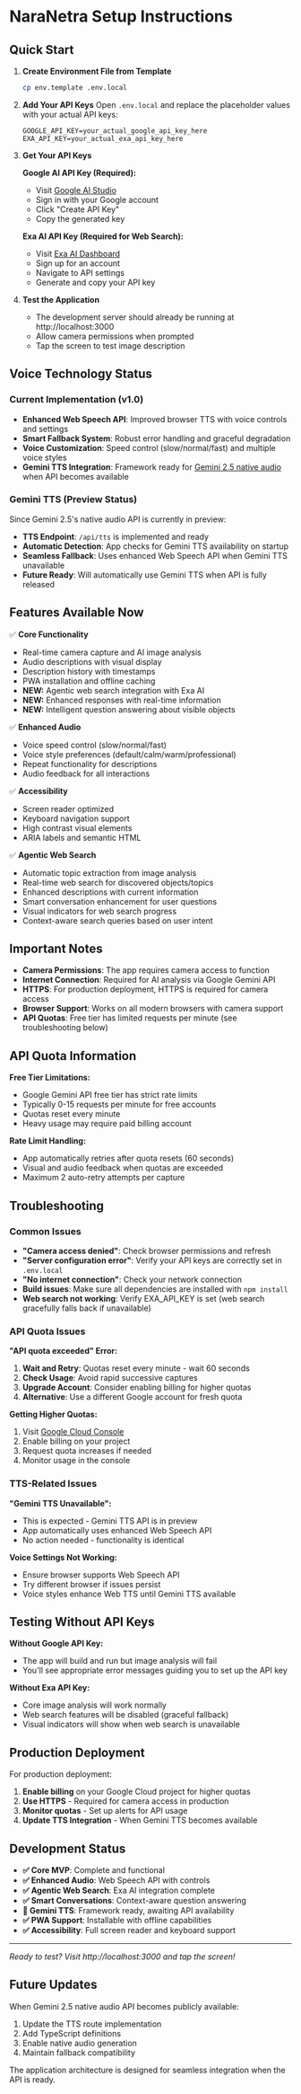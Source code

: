 # NaraNetra Setup Instructions

## Quick Start

1. **Create Environment File from Template**
   ```bash
   cp env.template .env.local
   ```

2. **Add Your API Keys**
   Open `.env.local` and replace the placeholder values with your actual API keys:
   ```
   GOOGLE_API_KEY=your_actual_google_api_key_here
   EXA_API_KEY=your_actual_exa_api_key_here
   ```

3. **Get Your API Keys**

   **Google AI API Key (Required):**
   - Visit [Google AI Studio](https://makersuite.google.com/app/apikey)
   - Sign in with your Google account
   - Click "Create API Key"
   - Copy the generated key

   **Exa AI API Key (Required for Web Search):**
   - Visit [Exa AI Dashboard](https://dashboard.exa.ai/)
   - Sign up for an account
   - Navigate to API settings
   - Generate and copy your API key

4. **Test the Application**
   - The development server should already be running at http://localhost:3000
   - Allow camera permissions when prompted
   - Tap the screen to test image description

## Voice Technology Status

### Current Implementation (v1.0)
- **Enhanced Web Speech API**: Improved browser TTS with voice controls and settings
- **Smart Fallback System**: Robust error handling and graceful degradation
- **Voice Customization**: Speed control (slow/normal/fast) and multiple voice styles
- **Gemini TTS Integration**: Framework ready for [Gemini 2.5 native audio](https://blog.google/technology/google-deepmind/gemini-2-5-native-audio/) when API becomes available

### Gemini TTS (Preview Status)
Since Gemini 2.5's native audio API is currently in preview:
- **TTS Endpoint**: `/api/tts` is implemented and ready
- **Automatic Detection**: App checks for Gemini TTS availability on startup
- **Seamless Fallback**: Uses enhanced Web Speech API when Gemini TTS unavailable
- **Future Ready**: Will automatically use Gemini TTS when API is fully released

## Features Available Now

✅ **Core Functionality**
- Real-time camera capture and AI image analysis
- Audio descriptions with visual display
- Description history with timestamps
- PWA installation and offline caching
- **NEW:** Agentic web search integration with Exa AI
- **NEW:** Enhanced responses with real-time information
- **NEW:** Intelligent question answering about visible objects

✅ **Enhanced Audio**
- Voice speed control (slow/normal/fast)
- Voice style preferences (default/calm/warm/professional)
- Repeat functionality for descriptions
- Audio feedback for all interactions

✅ **Accessibility**
- Screen reader optimized
- Keyboard navigation support
- High contrast visual elements
- ARIA labels and semantic HTML

✅ **Agentic Web Search**
- Automatic topic extraction from image analysis
- Real-time web search for discovered objects/topics
- Enhanced descriptions with current information
- Smart conversation enhancement for user questions
- Visual indicators for web search progress
- Context-aware search queries based on user intent

## Important Notes

- **Camera Permissions**: The app requires camera access to function
- **Internet Connection**: Required for AI analysis via Google Gemini API
- **HTTPS**: For production deployment, HTTPS is required for camera access
- **Browser Support**: Works on all modern browsers with camera support
- **API Quotas**: Free tier has limited requests per minute (see troubleshooting below)

## API Quota Information

**Free Tier Limitations:**
- Google Gemini API free tier has strict rate limits
- Typically 0-15 requests per minute for free accounts
- Quotas reset every minute
- Heavy usage may require paid billing account

**Rate Limit Handling:**
- App automatically retries after quota resets (60 seconds)
- Visual and audio feedback when quotas are exceeded
- Maximum 2 auto-retry attempts per capture

## Troubleshooting

### Common Issues

- **"Camera access denied"**: Check browser permissions and refresh
- **"Server configuration error"**: Verify your API keys are correctly set in `.env.local`
- **"No internet connection"**: Check your network connection
- **Build issues**: Make sure all dependencies are installed with `npm install`
- **Web search not working**: Verify EXA_API_KEY is set (web search gracefully falls back if unavailable)

### API Quota Issues

**"API quota exceeded" Error:**
1. **Wait and Retry**: Quotas reset every minute - wait 60 seconds
2. **Check Usage**: Avoid rapid successive captures
3. **Upgrade Account**: Consider enabling billing for higher quotas
4. **Alternative**: Use a different Google account for fresh quota

**Getting Higher Quotas:**
1. Visit [Google Cloud Console](https://console.cloud.google.com)
2. Enable billing on your project
3. Request quota increases if needed
4. Monitor usage in the console

### TTS-Related Issues

**"Gemini TTS Unavailable":**
- This is expected - Gemini TTS API is in preview
- App automatically uses enhanced Web Speech API
- No action needed - functionality is identical

**Voice Settings Not Working:**
- Ensure browser supports Web Speech API
- Try different browser if issues persist
- Voice styles enhance Web TTS until Gemini TTS available

## Testing Without API Keys

**Without Google API Key:**
- The app will build and run but image analysis will fail
- You'll see appropriate error messages guiding you to set up the API key

**Without Exa API Key:**
- Core image analysis will work normally
- Web search features will be disabled (graceful fallback)
- Visual indicators will show when web search is unavailable

## Production Deployment

For production deployment:
1. **Enable billing** on your Google Cloud project for higher quotas
2. **Use HTTPS** - Required for camera access in production
3. **Monitor quotas** - Set up alerts for API usage
4. **Update TTS Integration** - When Gemini TTS becomes available

## Development Status

- **✅ Core MVP**: Complete and functional
- **✅ Enhanced Audio**: Web Speech API with controls
- **✅ Agentic Web Search**: Exa AI integration complete
- **✅ Smart Conversations**: Context-aware question answering
- **🔄 Gemini TTS**: Framework ready, awaiting API availability
- **✅ PWA Support**: Installable with offline capabilities
- **✅ Accessibility**: Full screen reader and keyboard support

---

*Ready to test? Visit http://localhost:3000 and tap the screen!*

## Future Updates

When Gemini 2.5 native audio API becomes publicly available:
1. Update the TTS route implementation
2. Add TypeScript definitions
3. Enable native audio generation
4. Maintain fallback compatibility

The application architecture is designed for seamless integration when the API is ready. 